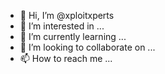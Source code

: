 - 👋 Hi, I’m @xploitxperts
- 👀 I’m interested in ...
- 🌱 I’m currently learning ...
- 💞️ I’m looking to collaborate on ...
- 📫 How to reach me ...

<!---
xploitxperts/xploitxperts is a ✨ special ✨ repository because its `README.md` (this file) appears on your GitHub profile.
You can click the Preview link to take a look at your changes.
--->
